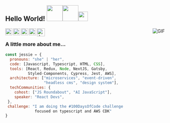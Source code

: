 <h2> Hello World! <img src="https://media.giphy.com/media/mGcNjsfWAjY5AEZNw6/giphy.gif" width="50"><img src="https://media.giphy.com/media/VgCDAzcKvsR6OM0uWg/giphy.gif" width="50"><img src="https://media.giphy.com/media/WUlplcMpOCEmTGBtBW/giphy.gif" width="30"> </h2>

<img align="right" alt="GIF" src="https://media.giphy.com/media/pO4UHglOY2vII/giphy.gif" width=""/>

<a href="https://twitter.com/koalamango">
  <img align="left" alt="Jessie's Twitter" width="22px" src="https://cdn.jsdelivr.net/npm/simple-icons@v3/icons/twitter.svg" />
</a>
<a href="https://github.com/koalamango">
  <img align="left" alt="Jessie's Github" width="22px" src="https://cdn.jsdelivr.net/npm/simple-icons@v3/icons/github.svg" />
</a>
<a href="instagr.am/koala.mango">
  <img align="left" alt="Jessie's Instagram" width="22px" src="https://cdn.jsdelivr.net/npm/simple-icons@v3/icons/instagram.svg" />
</a>
<a href="https://medium.com/@koalamango">
  <img align="left" alt="Jessie's Medium" width="22px" src="https://cdn.jsdelivr.net/npm/simple-icons@3.1.0/icons/medium.svg" />
</a>
<a href="https://dev.to/koalamango">
  <img align="left" alt="Jessie's Dev.to" width="25px" src="https://cdn.jsdelivr.net/npm/simple-icons@3.1.0/icons/dev-dot-to.svg" />
</a>

<br />


###  A little more about me...

```javascript
const jessie = {
  pronouns: "she" | "her",
  code: [Javascript, Typescript, HTML, CSS],
  tools: [React, Redux, Node, NextJS, Gatsby, 
          Styled-Components, Cypress, Jest, AWS],
  architecture: ["microservices", "event-driven",
                 "headless cms", "design system"],
  techCommunities: {
    cohost: ["JS Roundabout", "AI JavaScript"],
    speaker: "React Devs",
 },
 challenge: "I am doing the #100DaysOfCode challenge
             focused on typescript and AWS CDK"
}
```
